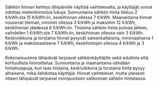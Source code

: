 Sähkön hinnan kehitys lähipäiville näyttää vaihtelevalta, ja käyttäjät voivat odottaa mielenkiintoisia lukuja. Sunnuntaina sähkön hinta liikkuu 2 ¢/kWh:sta 15 ¢/kWh:iin, keskihinnan ollessa 7 ¢/kWh. Maanantaina hinnat nousevat hieman, minimin ollessa 3 ¢/kWh ja maksimin 12 ¢/kWh, keskihinnan jäädessä 6 ¢/kWh:iin. Tiistaina sähkön hinta putoaa jälleen, vaihdellen 1 ¢/kWh:sta 7 ¢/kWh:iin, keskihinnan ollessa vain 3 ¢/kWh. Keskiviikkona ja torstaina hinnat pysyvät samankaltaisina, minimaalisena 1 ¢/kWh ja maksimaalisena 7 ¢/kWh, keskihintojen ollessa 4 ¢/kWh ja 3 ¢/kWh.

Kokonaisuutena lähipäivät tarjoavat sähkönkäyttäjille sekä edullista että kohtuullista hinnoittelua. Sunnuntaina ja maanantaina nähdään hintahuippuja, kun taas tiistaina, keskiviikkona ja torstaina hinta pysyy alhaisena, mikä ilahduttaa käyttäjiä. Hinnat vaihtelevat, mutta yleisesti ottaen lähipäivät tarjoavat monipuolisen valikoiman sähkön hintatasoa.